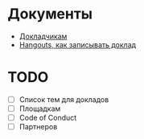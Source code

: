 # Документы
- [Докладчикам](https://github.com/piterjs/documents/blob/master/for_speakers.md)
- [Hangouts, как записывать доклад](https://github.com/piterjs/documents/blob/master/hangouts.md)

# TODO
- [ ] Список тем для докладов
- [ ] Площадкам
- [ ] Code of Conduct
- [ ] Партнеров
